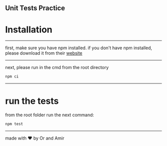Unit Tests Practice
----


# Installation

---
first, make sure you have npm installed.
if you don't have npm installed, please download it from their [website](https://docs.npmjs.com/downloading-and-installing-node-js-and-npm)

---
next, please run in the cmd from the root directory
```sh
npm ci
```

---

# run the tests
from the root folder run the next command:
```sh
npm test
```
___

made with ❤️ by Or and Amir
